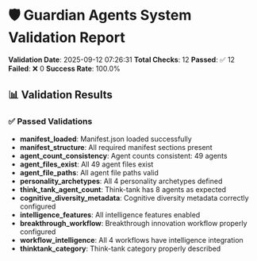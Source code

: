 
# 🛡️ Guardian Agents System Validation Report

**Validation Date**: 2025-09-12 07:26:31
**Total Checks**: 12
**Passed**: ✅ 12
**Failed**: ❌ 0
**Success Rate**: 100.0%

## 📊 Validation Results

### ✅ Passed Validations

- **manifest_loaded**: Manifest.json loaded successfully
- **manifest_structure**: All required manifest sections present
- **agent_count_consistency**: Agent counts consistent: 49 agents
- **agent_files_exist**: All 49 agent files exist
- **agent_file_paths**: All agent file paths valid
- **personality_archetypes**: All 4 personality archetypes defined
- **think_tank_agent_count**: Think-tank has 8 agents as expected
- **cognitive_diversity_metadata**: Cognitive diversity metadata correctly configured
- **intelligence_features**: All intelligence features enabled
- **breakthrough_workflow**: Breakthrough innovation workflow properly configured
- **workflow_intelligence**: All 4 workflows have intelligence integration
- **thinktank_category**: Think-tank category properly described
